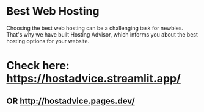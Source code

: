 # Best Web Hosting 

Choosing the best web hosting can be a challenging task for newbies. That's why we have built Hosting Advisor, which informs you about the best hosting options for your website.

# Check here: https://hostadvice.streamlit.app/
## OR  http://hostadvice.pages.dev/ 
